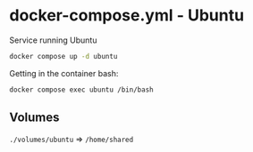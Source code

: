 # docker-compose.yml - Ubuntu

Service running Ubuntu

```bash
docker compose up -d ubuntu
```

Getting in the container bash:
```bash
docker compose exec ubuntu /bin/bash
```

## Volumes

`./volumes/ubuntu` => `/home/shared`
